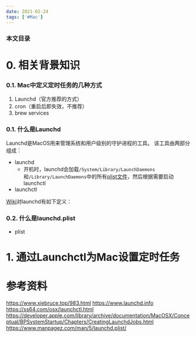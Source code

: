```yaml
---
date: 2021-02-24
tags: ['#Mac']
---
```


### 本文目录
<!-- toc -->

# 0. 相关背景知识
### 0.1. Mac中定义定时任务的几种方式
1. Launchd（官方推荐的方式）
2. cron（重启后即失效，不推荐）
3. brew services

### 0.1. 什么是Launchd
Launchd是MacOS用来管理系统和用户级别的守护进程的工具。
该工具由两部分组成：
- launchd
  - 开机时，launchd会加载`/System/Library/LaunchDaemons`和`/Library/LaunchDaemons`中的所有[plist文件](#0-2-shi-me-shi-launchd-plist)，然后根据需要启动launchctl
- launchctl

[Wiki](https://en.wikipedia.org/wiki/Launchd)对launchd有如下定义：
> 
### 0.2. 什么是launchd.plist
- plist
# 1. 通过Launchctl为Mac设置定时任务

# 参考资料
https://www.xiebruce.top/983.html
https://www.launchd.info
https://ss64.com/osx/launchctl.html
https://developer.apple.com/library/archive/documentation/MacOSX/Conceptual/BPSystemStartup/Chapters/CreatingLaunchdJobs.html
https://www.manpagez.com/man/5/launchd.plist/
